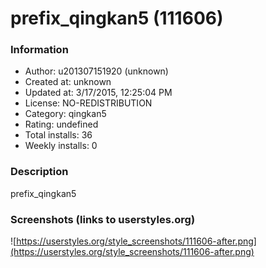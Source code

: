 # prefix_qingkan5 (111606)

### Information
- Author: u201307151920 (unknown)
- Created at: unknown
- Updated at: 3/17/2015, 12:25:04 PM
- License: NO-REDISTRIBUTION
- Category: qingkan5
- Rating: undefined
- Total installs: 36
- Weekly installs: 0


### Description
prefix_qingkan5


### Screenshots (links to userstyles.org)
![https://userstyles.org/style_screenshots/111606-after.png](https://userstyles.org/style_screenshots/111606-after.png)


